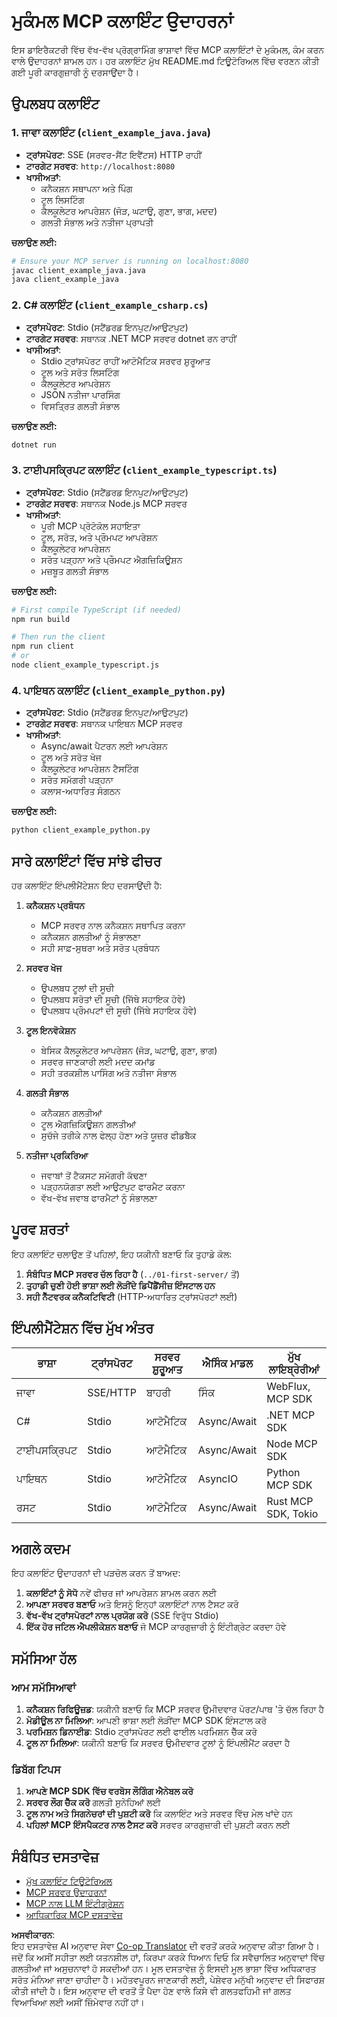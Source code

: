 <!--
CO_OP_TRANSLATOR_METADATA:
{
  "original_hash": "8358c13b5b6877e475674697cdc1a904",
  "translation_date": "2025-08-18T16:55:03+00:00",
  "source_file": "03-GettingStarted/02-client/complete_examples.md",
  "language_code": "pa"
}
-->
# ਮੁਕੰਮਲ MCP ਕਲਾਇੰਟ ਉਦਾਹਰਨਾਂ

ਇਸ ਡਾਇਰੈਕਟਰੀ ਵਿੱਚ ਵੱਖ-ਵੱਖ ਪ੍ਰੋਗ੍ਰਾਮਿੰਗ ਭਾਸ਼ਾਵਾਂ ਵਿੱਚ MCP ਕਲਾਇੰਟਾਂ ਦੇ ਮੁਕੰਮਲ, ਕੰਮ ਕਰਨ ਵਾਲੇ ਉਦਾਹਰਨਾਂ ਸ਼ਾਮਲ ਹਨ। ਹਰ ਕਲਾਇੰਟ ਮੁੱਖ README.md ਟਿਊਟੋਰਿਅਲ ਵਿੱਚ ਵਰਣਨ ਕੀਤੀ ਗਈ ਪੂਰੀ ਕਾਰਗੁਜ਼ਾਰੀ ਨੂੰ ਦਰਸਾਉਂਦਾ ਹੈ।

## ਉਪਲਬਧ ਕਲਾਇੰਟ

### 1. ਜਾਵਾ ਕਲਾਇੰਟ (`client_example_java.java`)

- **ਟ੍ਰਾਂਸਪੋਰਟ**: SSE (ਸਰਵਰ-ਸੈਂਟ ਇਵੈਂਟਸ) HTTP ਰਾਹੀਂ
- **ਟਾਰਗੇਟ ਸਰਵਰ**: `http://localhost:8080`
- **ਖਾਸੀਅਤਾਂ**:
  - ਕਨੈਕਸ਼ਨ ਸਥਾਪਨਾ ਅਤੇ ਪਿੰਗ
  - ਟੂਲ ਲਿਸਟਿੰਗ
  - ਕੈਲਕੂਲੇਟਰ ਆਪਰੇਸ਼ਨ (ਜੋੜ, ਘਟਾਉ, ਗੁਣਾ, ਭਾਗ, ਮਦਦ)
  - ਗਲਤੀ ਸੰਭਾਲ ਅਤੇ ਨਤੀਜਾ ਪ੍ਰਾਪਤੀ

**ਚਲਾਉਣ ਲਈ:**

```bash
# Ensure your MCP server is running on localhost:8080
javac client_example_java.java
java client_example_java
```

### 2. C# ਕਲਾਇੰਟ (`client_example_csharp.cs`)

- **ਟ੍ਰਾਂਸਪੋਰਟ**: Stdio (ਸਟੈਂਡਰਡ ਇਨਪੁਟ/ਆਉਟਪੁਟ)
- **ਟਾਰਗੇਟ ਸਰਵਰ**: ਸਥਾਨਕ .NET MCP ਸਰਵਰ dotnet ਰਨ ਰਾਹੀਂ
- **ਖਾਸੀਅਤਾਂ**:
  - Stdio ਟ੍ਰਾਂਸਪੋਰਟ ਰਾਹੀਂ ਆਟੋਮੈਟਿਕ ਸਰਵਰ ਸ਼ੁਰੂਆਤ
  - ਟੂਲ ਅਤੇ ਸਰੋਤ ਲਿਸਟਿੰਗ
  - ਕੈਲਕੂਲੇਟਰ ਆਪਰੇਸ਼ਨ
  - JSON ਨਤੀਜਾ ਪਾਰਸਿੰਗ
  - ਵਿਸਤ੍ਰਿਤ ਗਲਤੀ ਸੰਭਾਲ

**ਚਲਾਉਣ ਲਈ:**

```bash
dotnet run
```

### 3. ਟਾਈਪਸਕ੍ਰਿਪਟ ਕਲਾਇੰਟ (`client_example_typescript.ts`)

- **ਟ੍ਰਾਂਸਪੋਰਟ**: Stdio (ਸਟੈਂਡਰਡ ਇਨਪੁਟ/ਆਉਟਪੁਟ)
- **ਟਾਰਗੇਟ ਸਰਵਰ**: ਸਥਾਨਕ Node.js MCP ਸਰਵਰ
- **ਖਾਸੀਅਤਾਂ**:
  - ਪੂਰੀ MCP ਪ੍ਰੋਟੋਕੋਲ ਸਹਾਇਤਾ
  - ਟੂਲ, ਸਰੋਤ, ਅਤੇ ਪ੍ਰੌਮਪਟ ਆਪਰੇਸ਼ਨ
  - ਕੈਲਕੂਲੇਟਰ ਆਪਰੇਸ਼ਨ
  - ਸਰੋਤ ਪੜ੍ਹਨਾ ਅਤੇ ਪ੍ਰੌਮਪਟ ਐਗਜ਼ਿਕਿਊਸ਼ਨ
  - ਮਜ਼ਬੂਤ ਗਲਤੀ ਸੰਭਾਲ

**ਚਲਾਉਣ ਲਈ:**

```bash
# First compile TypeScript (if needed)
npm run build

# Then run the client
npm run client
# or
node client_example_typescript.js
```

### 4. ਪਾਇਥਨ ਕਲਾਇੰਟ (`client_example_python.py`)

- **ਟ੍ਰਾਂਸਪੋਰਟ**: Stdio (ਸਟੈਂਡਰਡ ਇਨਪੁਟ/ਆਉਟਪੁਟ)  
- **ਟਾਰਗੇਟ ਸਰਵਰ**: ਸਥਾਨਕ ਪਾਇਥਨ MCP ਸਰਵਰ
- **ਖਾਸੀਅਤਾਂ**:
  - Async/await ਪੈਟਰਨ ਲਈ ਆਪਰੇਸ਼ਨ
  - ਟੂਲ ਅਤੇ ਸਰੋਤ ਖੋਜ
  - ਕੈਲਕੂਲੇਟਰ ਆਪਰੇਸ਼ਨ ਟੈਸਟਿੰਗ
  - ਸਰੋਤ ਸਮੱਗਰੀ ਪੜ੍ਹਨਾ
  - ਕਲਾਸ-ਅਧਾਰਿਤ ਸੰਗਠਨ

**ਚਲਾਉਣ ਲਈ:**

```bash
python client_example_python.py
```

## ਸਾਰੇ ਕਲਾਇੰਟਾਂ ਵਿੱਚ ਸਾਂਝੇ ਫੀਚਰ

ਹਰ ਕਲਾਇੰਟ ਇੰਪਲੀਮੈਂਟੇਸ਼ਨ ਇਹ ਦਰਸਾਉਂਦੀ ਹੈ:

1. **ਕਨੈਕਸ਼ਨ ਪ੍ਰਬੰਧਨ**
   - MCP ਸਰਵਰ ਨਾਲ ਕਨੈਕਸ਼ਨ ਸਥਾਪਿਤ ਕਰਨਾ
   - ਕਨੈਕਸ਼ਨ ਗਲਤੀਆਂ ਨੂੰ ਸੰਭਾਲਣਾ
   - ਸਹੀ ਸਾਫ਼-ਸੁਥਰਾ ਅਤੇ ਸਰੋਤ ਪ੍ਰਬੰਧਨ

2. **ਸਰਵਰ ਖੋਜ**
   - ਉਪਲਬਧ ਟੂਲਾਂ ਦੀ ਸੂਚੀ
   - ਉਪਲਬਧ ਸਰੋਤਾਂ ਦੀ ਸੂਚੀ (ਜਿੱਥੇ ਸਹਾਇਕ ਹੋਵੇ)
   - ਉਪਲਬਧ ਪ੍ਰੌਮਪਟਾਂ ਦੀ ਸੂਚੀ (ਜਿੱਥੇ ਸਹਾਇਕ ਹੋਵੇ)

3. **ਟੂਲ ਇਨਵੋਕੇਸ਼ਨ**
   - ਬੇਸਿਕ ਕੈਲਕੂਲੇਟਰ ਆਪਰੇਸ਼ਨ (ਜੋੜ, ਘਟਾਉ, ਗੁਣਾ, ਭਾਗ)
   - ਸਰਵਰ ਜਾਣਕਾਰੀ ਲਈ ਮਦਦ ਕਮਾਂਡ
   - ਸਹੀ ਤਰਕਸ਼ੀਲ ਪਾਸਿੰਗ ਅਤੇ ਨਤੀਜਾ ਸੰਭਾਲ

4. **ਗਲਤੀ ਸੰਭਾਲ**
   - ਕਨੈਕਸ਼ਨ ਗਲਤੀਆਂ
   - ਟੂਲ ਐਗਜ਼ਿਕਿਊਸ਼ਨ ਗਲਤੀਆਂ
   - ਸੁਚੱਜੇ ਤਰੀਕੇ ਨਾਲ ਫੇਲ੍ਹ ਹੋਣਾ ਅਤੇ ਯੂਜ਼ਰ ਫੀਡਬੈਕ

5. **ਨਤੀਜਾ ਪ੍ਰਕਿਰਿਆ**
   - ਜਵਾਬਾਂ ਤੋਂ ਟੈਕਸਟ ਸਮੱਗਰੀ ਕੱਢਣਾ
   - ਪੜ੍ਹਨਯੋਗਤਾ ਲਈ ਆਉਟਪੁਟ ਫਾਰਮੈਟ ਕਰਨਾ
   - ਵੱਖ-ਵੱਖ ਜਵਾਬ ਫਾਰਮੈਟਾਂ ਨੂੰ ਸੰਭਾਲਣਾ

## ਪੂਰਵ ਸ਼ਰਤਾਂ

ਇਹ ਕਲਾਇੰਟ ਚਲਾਉਣ ਤੋਂ ਪਹਿਲਾਂ, ਇਹ ਯਕੀਨੀ ਬਣਾਓ ਕਿ ਤੁਹਾਡੇ ਕੋਲ:

1. **ਸੰਬੰਧਿਤ MCP ਸਰਵਰ ਚੱਲ ਰਿਹਾ ਹੈ** (`../01-first-server/` ਤੋਂ)
2. **ਤੁਹਾਡੀ ਚੁਣੀ ਹੋਈ ਭਾਸ਼ਾ ਲਈ ਲੋੜੀਂਦੇ ਡਿਪੈਂਡੈਂਸੀਜ਼ ਇੰਸਟਾਲ ਹਨ**
3. **ਸਹੀ ਨੈੱਟਵਰਕ ਕਨੈਕਟਿਵਿਟੀ** (HTTP-ਅਧਾਰਿਤ ਟ੍ਰਾਂਸਪੋਰਟਾਂ ਲਈ)

## ਇੰਪਲੀਮੈਂਟੇਸ਼ਨ ਵਿੱਚ ਮੁੱਖ ਅੰਤਰ

| ਭਾਸ਼ਾ       | ਟ੍ਰਾਂਸਪੋਰਟ | ਸਰਵਰ ਸ਼ੁਰੂਆਤ | ਐਸਿੰਕ ਮਾਡਲ | ਮੁੱਖ ਲਾਇਬ੍ਰੇਰੀਆਂ       |
|-------------|------------|--------------|-------------|------------------------|
| ਜਾਵਾ        | SSE/HTTP   | ਬਾਹਰੀ        | ਸਿੰਕ        | WebFlux, MCP SDK       |
| C#          | Stdio      | ਆਟੋਮੈਟਿਕ     | Async/Await | .NET MCP SDK           |
| ਟਾਈਪਸਕ੍ਰਿਪਟ | Stdio      | ਆਟੋਮੈਟਿਕ     | Async/Await | Node MCP SDK           |
| ਪਾਇਥਨ      | Stdio      | ਆਟੋਮੈਟਿਕ     | AsyncIO     | Python MCP SDK         |
| ਰਸਟ        | Stdio      | ਆਟੋਮੈਟਿਕ     | Async/Await | Rust MCP SDK, Tokio    |

## ਅਗਲੇ ਕਦਮ

ਇਹ ਕਲਾਇੰਟ ਉਦਾਹਰਨਾਂ ਦੀ ਪੜਚੋਲ ਕਰਨ ਤੋਂ ਬਾਅਦ:

1. **ਕਲਾਇੰਟਾਂ ਨੂੰ ਸੋਧੋ** ਨਵੇਂ ਫੀਚਰ ਜਾਂ ਆਪਰੇਸ਼ਨ ਸ਼ਾਮਲ ਕਰਨ ਲਈ
2. **ਆਪਣਾ ਸਰਵਰ ਬਣਾਓ** ਅਤੇ ਇਸਨੂੰ ਇਨ੍ਹਾਂ ਕਲਾਇੰਟਾਂ ਨਾਲ ਟੈਸਟ ਕਰੋ
3. **ਵੱਖ-ਵੱਖ ਟ੍ਰਾਂਸਪੋਰਟਾਂ ਨਾਲ ਪ੍ਰਯੋਗ ਕਰੋ** (SSE ਵਿਰੁੱਧ Stdio)
4. **ਇੱਕ ਹੋਰ ਜਟਿਲ ਐਪਲੀਕੇਸ਼ਨ ਬਣਾਓ** ਜੋ MCP ਕਾਰਗੁਜ਼ਾਰੀ ਨੂੰ ਇੰਟੀਗ੍ਰੇਟ ਕਰਦਾ ਹੋਵੇ

## ਸਮੱਸਿਆ ਹੱਲ

### ਆਮ ਸਮੱਸਿਆਵਾਂ

1. **ਕਨੈਕਸ਼ਨ ਰਿਫਿਊਜ਼ਡ**: ਯਕੀਨੀ ਬਣਾਓ ਕਿ MCP ਸਰਵਰ ਉਮੀਦਵਾਰ ਪੋਰਟ/ਪਾਥ 'ਤੇ ਚੱਲ ਰਿਹਾ ਹੈ
2. **ਮੋਡੀਊਲ ਨਾ ਮਿਲਿਆ**: ਆਪਣੀ ਭਾਸ਼ਾ ਲਈ ਲੋੜੀਂਦਾ MCP SDK ਇੰਸਟਾਲ ਕਰੋ
3. **ਪਰਮਿਸ਼ਨ ਡਿਨਾਈਡ**: Stdio ਟ੍ਰਾਂਸਪੋਰਟ ਲਈ ਫਾਈਲ ਪਰਮਿਸ਼ਨ ਚੈੱਕ ਕਰੋ
4. **ਟੂਲ ਨਾ ਮਿਲਿਆ**: ਯਕੀਨੀ ਬਣਾਓ ਕਿ ਸਰਵਰ ਉਮੀਦਵਾਰ ਟੂਲਾਂ ਨੂੰ ਇੰਪਲੀਮੈਂਟ ਕਰਦਾ ਹੈ

### ਡਿਬੱਗ ਟਿਪਸ

1. **ਆਪਣੇ MCP SDK ਵਿੱਚ ਵਰਬੋਸ ਲੌਗਿੰਗ ਐਨੇਬਲ ਕਰੋ**
2. **ਸਰਵਰ ਲੌਗ ਚੈੱਕ ਕਰੋ** ਗਲਤੀ ਸੁਨੇਹਿਆਂ ਲਈ
3. **ਟੂਲ ਨਾਮ ਅਤੇ ਸਿਗਨੇਚਰਾਂ ਦੀ ਪੁਸ਼ਟੀ ਕਰੋ** ਕਿ ਕਲਾਇੰਟ ਅਤੇ ਸਰਵਰ ਵਿੱਚ ਮੇਲ ਖਾਂਦੇ ਹਨ
4. **ਪਹਿਲਾਂ MCP ਇੰਸਪੈਕਟਰ ਨਾਲ ਟੈਸਟ ਕਰੋ** ਸਰਵਰ ਕਾਰਗੁਜ਼ਾਰੀ ਦੀ ਪੁਸ਼ਟੀ ਕਰਨ ਲਈ

## ਸੰਬੰਧਿਤ ਦਸਤਾਵੇਜ਼

- [ਮੁੱਖ ਕਲਾਇੰਟ ਟਿਊਟੋਰਿਅਲ](./README.md)
- [MCP ਸਰਵਰ ਉਦਾਹਰਨਾਂ](../../../../03-GettingStarted/01-first-server)
- [MCP ਨਾਲ LLM ਇੰਟੀਗ੍ਰੇਸ਼ਨ](../../../../03-GettingStarted/03-llm-client)
- [ਆਧਿਕਾਰਿਕ MCP ਦਸਤਾਵੇਜ਼](https://modelcontextprotocol.io/)

**ਅਸਵੀਕਾਰਨ**:  
ਇਹ ਦਸਤਾਵੇਜ਼ AI ਅਨੁਵਾਦ ਸੇਵਾ [Co-op Translator](https://github.com/Azure/co-op-translator) ਦੀ ਵਰਤੋਂ ਕਰਕੇ ਅਨੁਵਾਦ ਕੀਤਾ ਗਿਆ ਹੈ। ਜਦੋਂ ਕਿ ਅਸੀਂ ਸਹੀਤਾ ਲਈ ਯਤਨਸ਼ੀਲ ਹਾਂ, ਕਿਰਪਾ ਕਰਕੇ ਧਿਆਨ ਦਿਓ ਕਿ ਸਵੈਚਾਲਿਤ ਅਨੁਵਾਦਾਂ ਵਿੱਚ ਗਲਤੀਆਂ ਜਾਂ ਅਸੁਚਨਾਵਾਂ ਹੋ ਸਕਦੀਆਂ ਹਨ। ਮੂਲ ਦਸਤਾਵੇਜ਼ ਨੂੰ ਇਸਦੀ ਮੂਲ ਭਾਸ਼ਾ ਵਿੱਚ ਅਧਿਕਾਰਤ ਸਰੋਤ ਮੰਨਿਆ ਜਾਣਾ ਚਾਹੀਦਾ ਹੈ। ਮਹੱਤਵਪੂਰਨ ਜਾਣਕਾਰੀ ਲਈ, ਪੇਸ਼ੇਵਰ ਮਨੁੱਖੀ ਅਨੁਵਾਦ ਦੀ ਸਿਫਾਰਸ਼ ਕੀਤੀ ਜਾਂਦੀ ਹੈ। ਇਸ ਅਨੁਵਾਦ ਦੀ ਵਰਤੋਂ ਤੋਂ ਪੈਦਾ ਹੋਣ ਵਾਲੇ ਕਿਸੇ ਵੀ ਗਲਤਫਹਿਮੀ ਜਾਂ ਗਲਤ ਵਿਆਖਿਆ ਲਈ ਅਸੀਂ ਜ਼ਿੰਮੇਵਾਰ ਨਹੀਂ ਹਾਂ।